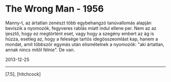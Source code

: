# The Wrong Man - 1956

Manny-t, az ártatlan zenészt több egybehangzó tanúvallomás alapján beviszik a nyomozók, fegyveres rablás miatt indul ellene per. Nem az az ijesztő, hogy ez megtörtént eset, vagy hogy a szegény embert az ág is húzza, esetleg az, hogy a felesége tartós idegösszeomlást kap, hanem a mondat, amit többször egymás után elismételnek a nyomozók: "aki ártatlan, annak nincs mitől félnie". De van.

2013-12-25 

----

[7.5], [hitchcock]